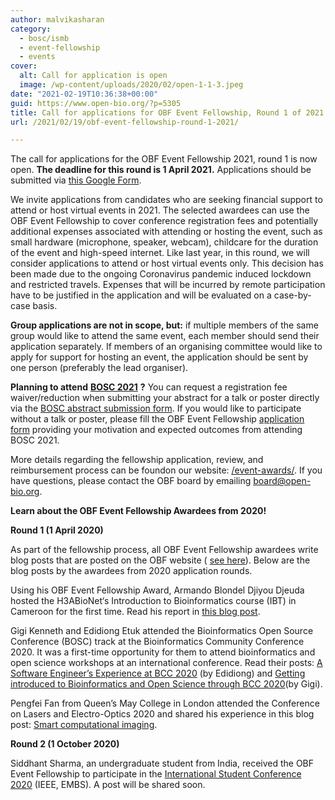 ```yaml
---
author: malvikasharan
category:
  - bosc/ismb
  - event-fellowship
  - events
cover:
  alt: Call for application is open
  image: /wp-content/uploads/2020/02/open-1-1-3.jpeg
date: "2021-02-19T10:36:38+00:00"
guid: https://www.open-bio.org/?p=5305
title: Call for applications for OBF Event Fellowship, Round 1 of 2021
url: /2021/02/19/obf-event-fellowship-round-1-2021/

---
```

The call for applications for the OBF Event Fellowship 2021, round 1 is now open. **The deadline for this round is 1 April 2021.** Applications should be submitted via [this Google Form](https://forms.gle/ppExEeJpx8UDMWQB6).

We invite applications from candidates who are seeking financial support to attend or host virtual events in 2021. The selected awardees can use the OBF Event Fellowship to cover conference registration fees and potentially additional expenses associated with attending or hosting the event, such as small hardware (microphone, speaker, webcam), childcare for the duration of the event and high-speed internet. Like last year, in this round, we will consider applications to attend or host virtual events only. This decision has been made due to the ongoing Coronavirus pandemic induced lockdown and restricted travels. Expenses that will be incurred by remote participation have to be justified in the application and will be evaluated on a case-by-case basis.

**Group applications are not in scope, but:** if multiple members of the same group would like to attend the same event, each member should send their application separately. If members of an organising committee would like to apply for support for hosting an event, the application should be sent by one person (preferably the lead organiser).

**Planning to attend** [**BOSC 2021**](/events/bosc-2021/) **?** You can request a registration fee waiver/reduction when submitting your abstract for a talk or poster directly via the [BOSC abstract submission form](https://easychair.org/conferences/?conf=ismbeccb2021abstracts). If you would like to participate without a talk or poster, please fill the OBF Event Fellowship [application form](https://forms.gle/ppExEeJpx8UDMWQB6) providing your motivation and expected outcomes from attending BOSC 2021.

More details regarding the fellowship application, review, and reimbursement process can be foundon our website: [/event-awards/](/event-awards/). If you have questions, please contact the OBF board by emailing [board@open-bio.org](mailto:board@open-bio.org).

**Learn about the OBF Event Fellowship Awardees from 2020!**

**Round 1 (1 April 2020)**

As part of the fellowship process, all OBF Event Fellowship awardees write blog posts that are posted on the OBF website ( [see here](/category/travel-fellowship/)). Below are the blog posts by the awardees from 2020 application rounds.

Using his OBF Event Fellowship Award, Armando Blondel Djiyou Djeuda hosted the H3ABioNet‘s Introduction to Bioinformatics course (IBT) in Cameroon for the first time. Read his report in [this blog post](/2020/09/24/h3abionet-course-2020-armando-blondel/).

Gigi Kenneth and Edidiong Etuk attended the Bioinformatics Open Source Conference (BOSC) track at the Bioinformatics Community Conference 2020. It was a first-time opportunity for them to attend bioinformatics and open science workshops at an international conference. Read their posts: [A Software Engineer’s Experience at BCC 2020](/2020/08/16/bcc2020-edidiong-etuk/) (by Edidiong) and [Getting introduced to Bioinformatics and Open Science through BCC 2020](/2020/08/19/bcc-2020-gigi-kenneth/)(by Gigi).

Pengfei Fan from Queen’s May College in London attended the Conference on Lasers and Electro-Optics 2020 and shared his experience in this blog post: [Smart computational imaging](/2020/08/25/cleo2020-pengfei-fan/).

**Round 2 (1 October 2020)**

Siddhant Sharma, an undergraduate student from India, received the OBF Event Fellowship to participate in the [International Student Conference 2020](https://isc.embs.org/2020silesian/) (IEEE, EMBS). A post will be shared soon.
